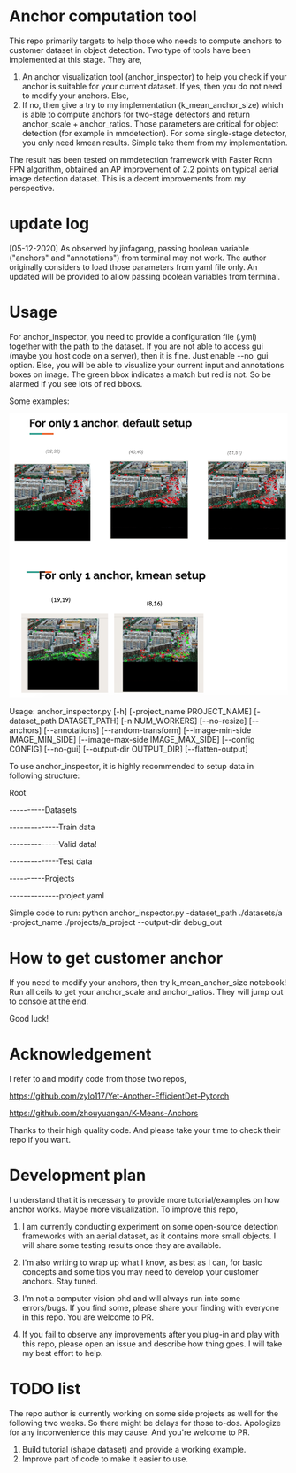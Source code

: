 # Anchor computation tool

This repo primarily targets to help those who needs to compute anchors to customer dataset in object detection. Two type of tools have been implemented at this stage. They are,

1. An anchor visualization tool (anchor_inspector) to help you check if your anchor is suitable for your current dataset. If yes, then you do not need to modify your anchors. Else,
2. If no, then give a try to my implementation (k_mean_anchor_size) which is able to compute anchors for two-stage detectors and return anchor_scale + anchor_ratios. Those parameters are critical for object detection (for example in mmdetection). For some single-stage detector, you only need kmean results. Simple take them from my implementation.

The result has been tested on mmdetection framework with Faster Rcnn FPN algorithm, obtained an AP improvement of 2.2 points on typical aerial image detection dataset. This is a decent improvements from my perspective. 

# update log
[05-12-2020] As observed by jinfagang, passing boolean variable ("anchors" and "annotations") from terminal may not work. The author originally considers to load those parameters from yaml file only. An updated will be provided to allow passing boolean variables from terminal.

# Usage

For anchor_inspector, you need to provide a configuration file (.yml) together with the path to the dataset. If you are not able to access gui (maybe you host code on a server), then it is fine. Just enable --no_gui option. Else, you will be able to visualize your current input and annotations boxes on image. The green bbox indicates a match but red is not. So be alarmed if you see lots of red bboxs.

Some examples:

![alt text](https://github.com/Cli98/anchor_computation_tool/blob/master/images/anchor_example.png "Some visualized anchors")

Usage: anchor_inspector.py [-h] [-project_name PROJECT_NAME]
                           [-dataset_path DATASET_PATH] [-n NUM_WORKERS]
                           [--no-resize] [--anchors] [--annotations]
                           [--random-transform]
                           [--image-min-side IMAGE_MIN_SIDE]
                           [--image-max-side IMAGE_MAX_SIDE] [--config CONFIG]
                           [--no-gui] [--output-dir OUTPUT_DIR]
                           [--flatten-output]

To use anchor_inspector, it is highly recommended to setup data in following structure:

Root

----------Datasets

--------------Train data

--------------Valid data!

--------------Test data

----------Projects

--------------project.yaml

Simple code to run:
python anchor_inspector.py -dataset_path ./datasets/a -project_name ./projects/a_project --output-dir debug_out

# How to get customer anchor

If you need to modify your anchors, then try k_mean_anchor_size notebook! Run all ceils to get your anchor_scale and anchor_ratios. They will jump out to console at the end.

Good luck!

# Acknowledgement
I refer to and modify code from those two repos,

https://github.com/zylo117/Yet-Another-EfficientDet-Pytorch

https://github.com/zhouyuangan/K-Means-Anchors

Thanks to their high quality code. And please take your time to check their repo if you want.

# Development plan
I understand that it is necessary to provide more tutorial/examples on how anchor works. Maybe more visualization. To improve this repo,

1. I am currently conducting experiment on some open-source detection frameworks with an aerial dataset, as it contains more small objects. I will share some testing results once they are available. 

2. I'm also writing to wrap up what I know, as best as I can, for basic concepts and some tips you may need to develop your customer anchors. Stay tuned.

3. I'm not a computer vision phd and will always run into some errors/bugs. If you find some, please share your finding with everyone in this repo. You are welcome to PR.

4. If you fail to observe any improvements after you plug-in and play with this repo, please open an issue and describe how thing goes. I will take my best effort to help. 

# TODO list
The repo author is currently working on some side projects as well for the following two weeks. So there might be delays for those to-dos. Apologize for any inconvenience this may cause. And you're welcome to PR.

1. Build tutorial (shape dataset) and provide a working example.
2. Improve part of code to make it easier to use.
